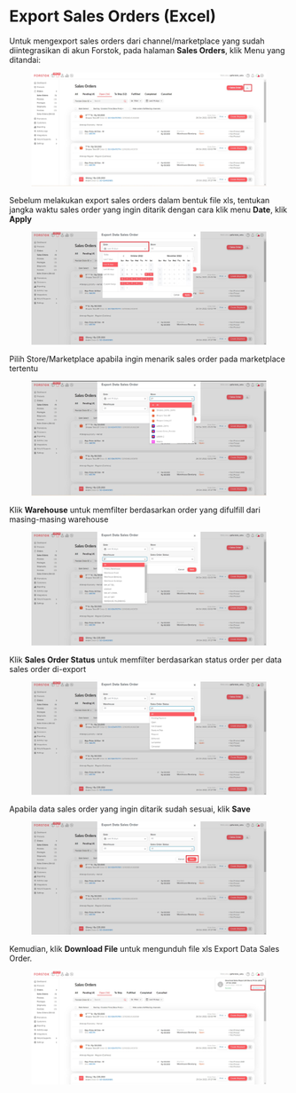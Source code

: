 # Export Sales Orders (Excel)

Untuk mengexport sales orders dari channel/marketplace yang sudah diintegrasikan di akun Forstok, pada halaman **Sales Orders**, klik Menu yang ditandai:

<figure><img src="../../.gitbook/assets/Screenshot 2022-10-27 110107.jpg" alt=""><figcaption></figcaption></figure>

Sebelum melakukan export sales orders dalam bentuk file xls, tentukan jangka waktu sales order yang ingin ditarik dengan cara klik menu **Date**, klik **Apply**

<figure><img src="../../.gitbook/assets/Screenshot 2022-10-27 110224 (1).jpg" alt=""><figcaption></figcaption></figure>

&#x20;Pilih Store/Marketplace apabila ingin menarik sales order pada marketplace tertentu

<figure><img src="../../.gitbook/assets/Screenshot 2022-10-27 110456.jpg" alt=""><figcaption></figcaption></figure>

Klik **Warehouse** untuk memfilter berdasarkan order yang difulfill dari masing-masing warehouse

<figure><img src="../../.gitbook/assets/Screenshot 2022-10-27 110530.jpg" alt=""><figcaption></figcaption></figure>

Klik **Sales Order Status** untuk memfilter berdasarkan status order per data sales order di-export

<figure><img src="../../.gitbook/assets/Screenshot 2022-10-27 110732.jpg" alt=""><figcaption></figcaption></figure>

Apabila data sales order yang ingin ditarik sudah sesuai, klik **Save**&#x20;

<figure><img src="../../.gitbook/assets/Screenshot 2022-10-27 110824.jpg" alt=""><figcaption></figcaption></figure>

Kemudian, klik **Download File** untuk mengunduh file xls Export Data Sales Order.

<figure><img src="../../.gitbook/assets/Screenshot 2022-10-27 110910.jpg" alt=""><figcaption></figcaption></figure>
